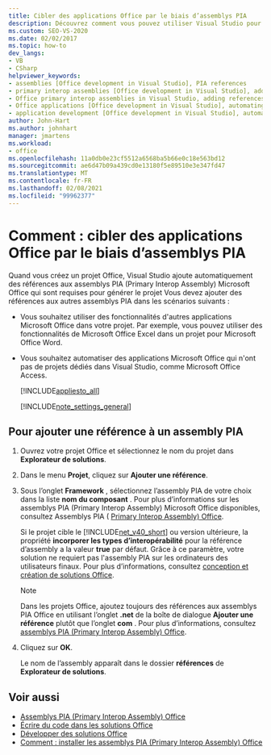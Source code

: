 ```yaml
---
title: Cibler des applications Office par le biais d’assemblys PIA
description: Découvrez comment vous pouvez utiliser Visual Studio pour cibler par programmation Microsoft Office applications par le biais d’assemblys PIA (Primary Interop Assembly).
ms.custom: SEO-VS-2020
ms.date: 02/02/2017
ms.topic: how-to
dev_langs:
- VB
- CSharp
helpviewer_keywords:
- assemblies [Office development in Visual Studio], PIA references
- primary interop assemblies [Office development in Visual Studio], adding references to
- Office primary interop assemblies in Visual Studio, adding references to
- Office applications [Office development in Visual Studio], automating
- application development [Office development in Visual Studio], automating
author: John-Hart
ms.author: johnhart
manager: jmartens
ms.workload:
- office
ms.openlocfilehash: 11a0db0e23cf5512a6568ba5b66e0c18e563bd12
ms.sourcegitcommit: ae6d47b09a439cd0e13180f5e89510e3e347fd47
ms.translationtype: MT
ms.contentlocale: fr-FR
ms.lasthandoff: 02/08/2021
ms.locfileid: "99962377"
---
```

# <a name="how-to-target-office-applications-through-primary-interop-assemblies"></a>Comment : cibler des applications Office par le biais d’assemblys PIA
  Quand vous créez un projet Office, Visual Studio ajoute automatiquement des références aux assemblys PIA (Primary Interop Assembly) Microsoft Office qui sont requises pour générer le projet Vous devez ajouter des références aux autres assemblys PIA dans les scénarios suivants :

- Vous souhaitez utiliser des fonctionnalités d'autres applications Microsoft Office dans votre projet. Par exemple, vous pouvez utiliser des fonctionnalités de Microsoft Office Excel dans un projet pour Microsoft Office Word.

- Vous souhaitez automatiser des applications Microsoft Office qui n'ont pas de projets dédiés dans Visual Studio, comme Microsoft Office Access.

  [!INCLUDE[appliesto_all](../vsto/includes/appliesto-all-md.md)]

  [!INCLUDE[note_settings_general](../sharepoint/includes/note-settings-general-md.md)]

## <a name="to-add-a-reference-to-a-primary-interop-assembly"></a>Pour ajouter une référence à un assembly PIA

1. Ouvrez votre projet Office et sélectionnez le nom du projet dans **Explorateur de solutions**.

2. Dans le menu **Projet**, cliquez sur **Ajouter une référence**.

3. Sous l’onglet **Framework** , sélectionnez l’assembly PIA de votre choix dans la liste **nom du composant** . Pour plus d’informations sur les assemblys PIA (Primary Interop Assembly) Microsoft Office disponibles, consultez Assemblys PIA ( [Primary Interop Assembly) Office](../vsto/office-primary-interop-assemblies.md).

     Si le projet cible le [!INCLUDE[net_v40_short](../sharepoint/includes/net-v40-short-md.md)] ou version ultérieure, la propriété **incorporer les types d’interopérabilité** pour la référence d’assembly a la valeur **true** par défaut. Grâce à ce paramètre, votre solution ne requiert pas l'assembly PIA sur les ordinateurs des utilisateurs finaux. Pour plus d’informations, consultez [conception et création de solutions Office](../vsto/designing-and-creating-office-solutions.md).

    > [!NOTE]
    > Dans les projets Office, ajoutez toujours des références aux assemblys PIA Office en utilisant l’onglet **.net** de la boîte de dialogue **Ajouter une référence** plutôt que l’onglet **com** . Pour plus d’informations, consultez [assemblys PIA (Primary Interop Assembly) Office](../vsto/office-primary-interop-assemblies.md).

4. Cliquez sur **OK**.

     Le nom de l’assembly apparaît dans le dossier **références** de **Explorateur de solutions**.

## <a name="see-also"></a>Voir aussi
- [Assemblys PIA (Primary Interop Assembly) Office](../vsto/office-primary-interop-assemblies.md)
- [Écrire du code dans les solutions Office](../vsto/writing-code-in-office-solutions.md)
- [Développer des solutions Office](../vsto/developing-office-solutions.md)
- [Comment : installer les assemblys PIA (Primary Interop Assembly) Office](../vsto/how-to-install-office-primary-interop-assemblies.md)
